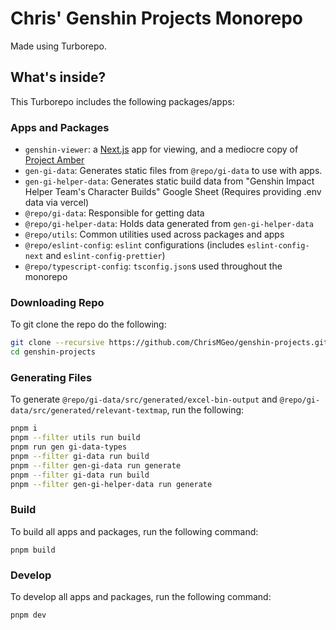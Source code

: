 # Chris' Genshin Projects Monorepo

Made using Turborepo.

## What's inside?

This Turborepo includes the following packages/apps:

### Apps and Packages

- `genshin-viewer`: a [Next.js](https://nextjs.org/) app for viewing, and a mediocre copy of [Project Amber](https://gi.yatta.moe)
- `gen-gi-data`: Generates static files from `@repo/gi-data` to use with apps.
- `gen-gi-helper-data`: Generates static build data from "Genshin Impact Helper Team's Character Builds" Google Sheet (Requires providing .env data via vercel)
- `@repo/gi-data`: Responsible for getting data
- `@repo/gi-helper-data`: Holds data generated from `gen-gi-helper-data`
- `@repo/utils`: Common utilities used across packages and apps
- `@repo/eslint-config`: `eslint` configurations (includes `eslint-config-next` and `eslint-config-prettier`)
- `@repo/typescript-config`: `tsconfig.json`s used throughout the monorepo

### Downloading Repo

To git clone the repo do the following:

```bash
git clone --recursive https://github.com/ChrisMGeo/genshin-projects.git
cd genshin-projects
```

### Generating Files

To generate `@repo/gi-data/src/generated/excel-bin-output` and `@repo/gi-data/src/generated/relevant-textmap`, run the following:

```bash
pnpm i
pnpm --filter utils run build
pnpm run gen gi-data-types
pnpm --filter gi-data run build
pnpm --filter gen-gi-data run generate
pnpm --filter gi-data run build
pnpm --filter gen-gi-helper-data run generate
```

### Build

To build all apps and packages, run the following command:

```
pnpm build
```

### Develop

To develop all apps and packages, run the following command:

```
pnpm dev
```
